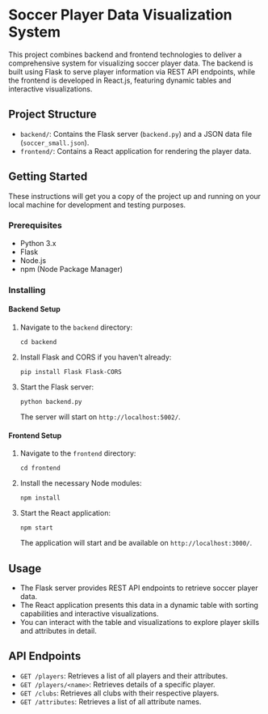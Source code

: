 # Soccer Player Data Visualization System

This project combines backend and frontend technologies to deliver a comprehensive system for visualizing soccer player data. The backend is built using Flask to serve player information via REST API endpoints, while the frontend is developed in React.js, featuring dynamic tables and interactive visualizations.

## Project Structure

- `backend/`: Contains the Flask server (`backend.py`) and a JSON data file (`soccer_small.json`).
- `frontend/`: Contains a React application for rendering the player data.

## Getting Started

These instructions will get you a copy of the project up and running on your local machine for development and testing purposes.

### Prerequisites

- Python 3.x
- Flask
- Node.js
- npm (Node Package Manager)

### Installing

#### Backend Setup

1. Navigate to the `backend` directory:
   ```
   cd backend
   ```
2. Install Flask and CORS if you haven't already:
   ```
   pip install Flask Flask-CORS
   ```
3. Start the Flask server:
   ```
   python backend.py
   ```
   The server will start on `http://localhost:5002/`.

#### Frontend Setup

1. Navigate to the `frontend` directory:
   ```
   cd frontend
   ```
2. Install the necessary Node modules:
   ```
   npm install
   ```
3. Start the React application:
   ```
   npm start
   ```
   The application will start and be available on `http://localhost:3000/`.

## Usage

- The Flask server provides REST API endpoints to retrieve soccer player data.
- The React application presents this data in a dynamic table with sorting capabilities and interactive visualizations.
- You can interact with the table and visualizations to explore player skills and attributes in detail.

## API Endpoints

- `GET /players`: Retrieves a list of all players and their attributes.
- `GET /players/<name>`: Retrieves details of a specific player.
- `GET /clubs`: Retrieves all clubs with their respective players.
- `GET /attributes`: Retrieves a list of all attribute names.
